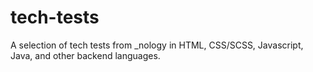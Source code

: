 # tech-tests

A selection of tech tests from \_nology in HTML, CSS/SCSS, Javascript, Java, and other backend languages.
